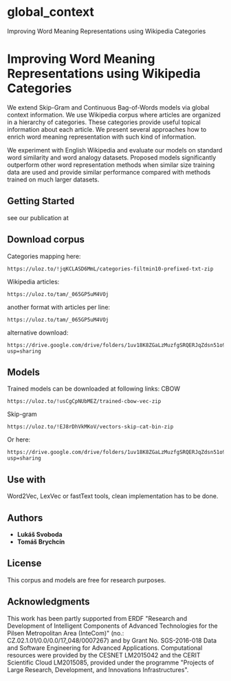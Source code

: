 # global_context
Improving Word Meaning Representations using Wikipedia Categories

# Improving Word Meaning Representations using Wikipedia Categories

We extend Skip-Gram and Continuous Bag-of-Words models via global context information. We use Wikipedia corpus where articles are organized in a hierarchy of categories. These categories provide useful topical information about each article. We present several approaches how to enrich word meaning representation with such kind of information.

We experiment with English Wikipedia and evaluate our models on standard word similarity and word analogy datasets. Proposed models significantly outperform other word representation methods when similar size training data are used and provide similar performance compared with methods trained on much larger datasets.

## Getting Started

see our publication at 

## Download corpus

Categories mapping here:
```
https://uloz.to/!jqKCLASD6MmL/categories-filtmin10-prefixed-txt-zip
```
Wikipedia articles: 
```
https://uloz.to/tam/_065GP5uM4VOj
```

another format with articles per line: 
```
https://uloz.to/tam/_065GP5uM4VOj
```

alternative download: 
```
https://drive.google.com/drive/folders/1uv18K8ZGaLzMuzfgSRQERJqZdsn51o9B?usp=sharing
```

## Models

Trained models can be downloaded at following links: 
CBOW
```
https://uloz.to/!usCgCpNUbMEZ/trained-cbow-vec-zip
```
Skip-gram
```
https://uloz.to/!EJ8rDhVkMKoV/vectors-skip-cat-bin-zip
```

Or here: 
```
https://drive.google.com/drive/folders/1uv18K8ZGaLzMuzfgSRQERJqZdsn51o9B?usp=sharing
```

## Use with 

Word2Vec, LexVec or fastText tools, clean implementation has to be done.

## Authors

* **Lukáš Svoboda** 
* **Tomáš Brychcín** 

## License

This corpus and models are free for research purposes. 

## Acknowledgments
This work has been partly supported from ERDF "Research and Development of Intelligent Components of Advanced Technologies for the Pilsen Metropolitan Area (InteCom)" (no.: CZ.02.1.01/0.0/0.0/17\_048/0007267) and by Grant No. SGS-2016-018 Data and Software Engineering for Advanced Applications. Computational resources were provided by the CESNET LM2015042 and the CERIT Scientific Cloud LM2015085, provided under the programme "Projects of Large Research, Development, and Innovations Infrastructures".
